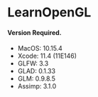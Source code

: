 # LearnOpenGL

#### Version Required.

- MacOS: 10.15.4
- Xcode: 11.4 (11E146)
- GLFW: 3.3
- GLAD: 0.1.33
- GLM: 0.9.8.5
- Assimp: 3.1.0
